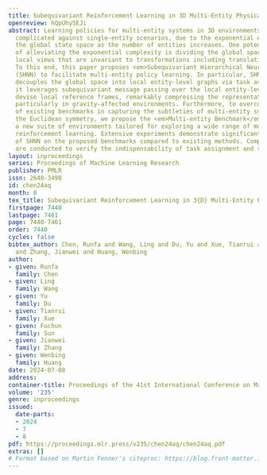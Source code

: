 ```yaml
---
title: Subequivariant Reinforcement Learning in 3D Multi-Entity Physical Environments
openreview: hQpUhySEJi
abstract: Learning policies for multi-entity systems in 3D environments is far more
  complicated against single-entity scenarios, due to the exponential expansion of
  the global state space as the number of entities increases. One potential solution
  of alleviating the exponential complexity is dividing the global space into independent
  local views that are invariant to transformations including translations and rotations.
  To this end, this paper proposes <em>Subequivariant Hierarchical Neural Networks</em>
  (SHNN) to facilitate multi-entity policy learning. In particular, SHNN first dynamically
  decouples the global space into local entity-level graphs via task assignment. Second,
  it leverages subequivariant message passing over the local entity-level graphs to
  devise local reference frames, remarkably compressing the representation redundancy,
  particularly in gravity-affected environments. Furthermore, to overcome the limitations
  of existing benchmarks in capturing the subtleties of multi-entity systems under
  the Euclidean symmetry, we propose the <em>Multi-entity Benchmark</em> (MEBEN),
  a new suite of environments tailored for exploring a wide range of multi-entity
  reinforcement learning. Extensive experiments demonstrate significant advancements
  of SHNN on the proposed benchmarks compared to existing methods. Comprehensive ablations
  are conducted to verify the indispensability of task assignment and subequivariance.
layout: inproceedings
series: Proceedings of Machine Learning Research
publisher: PMLR
issn: 2640-3498
id: chen24aq
month: 0
tex_title: Subequivariant Reinforcement Learning in 3{D} Multi-Entity Physical Environments
firstpage: 7440
lastpage: 7461
page: 7440-7461
order: 7440
cycles: false
bibtex_author: Chen, Runfa and Wang, Ling and Du, Yu and Xue, Tianrui and Sun, Fuchun
  and Zhang, Jianwei and Huang, Wenbing
author:
- given: Runfa
  family: Chen
- given: Ling
  family: Wang
- given: Yu
  family: Du
- given: Tianrui
  family: Xue
- given: Fuchun
  family: Sun
- given: Jianwei
  family: Zhang
- given: Wenbing
  family: Huang
date: 2024-07-08
address:
container-title: Proceedings of the 41st International Conference on Machine Learning
volume: '235'
genre: inproceedings
issued:
  date-parts:
  - 2024
  - 7
  - 8
pdf: https://proceedings.mlr.press/v235/chen24aq/chen24aq.pdf
extras: []
# Format based on Martin Fenner's citeproc: https://blog.front-matter.io/posts/citeproc-yaml-for-bibliographies/
---
```

